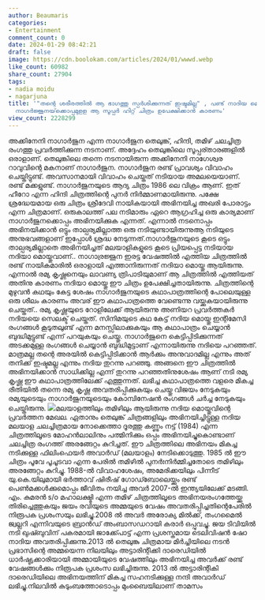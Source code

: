 ```yaml
---
author: Beaumaris
categories:
- Entertainment
comment_count: 0
date: 2024-01-29 08:42:21
draft: false
image: https://cdn.boolokam.com/articles/2024/01/wwwd.webp
like_count: 60982
share_count: 27904
tags:
- nadia moidu
- nagarjuna
title: '"തന്റെ ശരീരത്തിൽ ആ ഭാഗത്തു സ്പർശിക്കുന്നത് ഇഷ്ടമില്ല" , പണ്ട് നാദിയ മൊയ്തു
  നാഗർജ്ജുനയ്‌ക്കൊപ്പമുളള ആ സൂപ്പർ ഹിറ്റ് ചിത്രം ഉപേക്ഷിക്കാൻ കാരണം'
view_count: 2228299
---
```


അക്കിനേനി നാഗാർജുന എന്ന നാഗാർജുന തെലുങ്ക്, ഹിന്ദി, തമിഴ് ചലച്ചിത്ര രംഗത്തു പ്രവർത്തിക്കുന്ന നടനാണ്. അദ്ദേഹം തെലുങ്കിലെ സൂപ്പര്താരങ്ങളിൽ ഒരാളാണ്. തെലുങ്കിലെ തന്നെ നടനായിരുന്ന അക്കിനേനി നാഗേശ്വര റാവുവിന്റെ മകനാണ് നാഗാർജുന. നാഗാർജുന രണ്ട് പ്രാവശ്യം വിവാഹം ചെയ്തിട്ടുണ്ട്. അവസാനമായി വിവാഹം ചെയ്തത് നടിയായ അമലയെയാണ്. രണ്ട് മക്കളുണ്ട്. നാഗാർജുനയുടെ ആദ്യ ചിത്രം 1986 ലെ വിക്രം ആണ്. ഇത് ഹീറോ എന്ന ഹിന്ദി ചിത്രത്തിന്റെ പുനർ നിർമ്മാണമായിരുന്നു. പക്ഷേ ശ്രദ്ധേയമായ ഒരു ചിത്രം ശ്രീദേവി നായികയായി അഭിനയിച്ച അഖരി പോരാട്ടം എന്ന ചിത്രമാണ്. ഒരുകാലത്ത് പല നടിമാരും ഏറെ ആഗ്രഹിച്ച ഒരു കാര്യമാണ് നാഗാർജുനക്കൊപ്പം അഭിനയിക്കുക എന്നത്. എന്നാൽ നടനൊപ്പം അഭിനയിക്കാൻ ഒട്ടും താല്പര്യമില്ലാത്ത ഒരു നടിയുണ്ടായിരുന്നുആ നടിയുടെ അനുഭവങ്ങളാണ് ഇപ്പോൾ ശ്രദ്ധ നേടുന്നത്.നാഗാർജുനയുടെ കൂടെ ഒട്ടും താല്പര്യമില്ലാതെ അഭിനയിച്ചത് മലയാളികളുടെ കൂടെ പ്രിയപ്പെട്ട നടിയായ നദിയാ മൊയ്തുവാണ്.. നാഗാര്ര‍ജ്ജുന ഇരട്ട വേഷത്തിൽ എത്തിയ ചിത്രത്തിൽ രണ്ട് നായികമാരിൽ ഒരാളായി എത്താനിരുന്നത് നദിയാ മൊയ്തു ആയിരുന്നു. എന്നാൽ രമ്യ കൃഷ്ണനെയും ലാവണ്യ ത്രിപാടിയുമാണ് ആ ചിത്രത്തിൽ എത്തിയത് അതിനു കാരണം നദിയാ മൊയ്തു ഈ ചിത്രം ഉപേക്ഷിച്ചതായിരുന്നു. ചിത്രത്തിന്റെ മുഴുവൻ കഥയും കേട്ട ശേഷം നാഗാർജുനയുടെ കഥാപാത്രത്തിന്റെ പോലെയുള്ള ഒരു ശീലം കാരണം അവര് ഈ കഥാപാത്രത്തെ വേണ്ടെന്നു വയ്ക്കുകയായിരുന്നു ചെയ്തത്.. രമ്യ കൃഷ്ണയുടെ റോളിലേക്ക് ആയിരുന്നു അണിയറ പ്രവർത്തകർ നദിയയെ സെലക്ട് ചെയ്തത്. സിനിമയുടെ കഥ കേട്ട് നദിയ മൊയ്തു ഇന്റിമേസി രംഗങ്ങൾ കൂടുതലുണ്ട് എന്ന മനസ്സിലാക്കുകയും ആ കഥാപാത്രം ചെയ്യാൻ ബുദ്ധിമുട്ടുണ്ട് എന്ന് പറയുകയും ചെയ്തു. നാഗാർജുനെ കെട്ടിപ്പിടിക്കുന്നത് അടക്കമുള്ള രംഗങ്ങൾ ചെയ്യാൻ ബുദ്ധിമുട്ടാണ് എന്നായിരുന്നു നദിയെ പറഞ്ഞത്. മാത്രമല്ല തന്റെ അരയിൽ കെട്ടിപ്പിടിക്കാൻ ആർക്കും അനുവാദമില്ല എന്നും അത് തനിക്ക് ഇഷ്ടമല്ല എന്നും നദിയ തുറന്നു പറഞ്ഞു. അങ്ങനെ ഈ ചിത്രത്തിൽ അഭിനയിക്കാൻ സാധിക്കില്ല എന്ന് തുറന്നു പറഞ്ഞതിനുശേഷം ആണ് നടി രമ്യ കൃഷ്ണ ഈ കഥാപാത്രത്തിലേക്ക് എത്തുന്നത്. ലഭിച്ച കഥാപാത്രത്തെ വളരെ മികച്ച രീതിയിൽ തന്നെ രമ്യ കൃഷ്ണ അവതരിപ്പിക്കുകയും ചെയ്തു വിജയം നേടുകയും രമ്യയുടെയും നാഗാർജുനയുടെയും കോമ്പിനേഷൻ രംഗങ്ങൾ ചർച്ച നേടുകയും ചെയ്തിരുന്നു. ![](https://cdn.boolokam.com/articles/2024/01/wwwd.webp)മലയാളത്തിലും തമിഴിലും ആയിരുന്നു നദിയ മൊയ്തുവിന്റെ പ്രവർത്തന മേഖല. ഏതാനും തെലുങ്ക് ചിത്രങ്ങളിലും അഭിനയിച്ചിട്ടുള്ള നദിയ മലയാള ചലച്ചിത്രമായ നോക്കെത്താ ദൂരത്തു കണ്ണും നട്ട് (1984) എന്ന ചിത്രത്തിലൂടെ മോഹൻലാലിനും പത്മിനിക്കും ഒപ്പം അഭിനയിച്ചുകൊണ്ടാണ് ചലച്ചിത്ര രംഗത്ത് അരങ്ങേറ്റം കുറിച്ചത്. ഈ ചിത്രത്തിലെ അഭിനയം മികച്ച നടിക്കുള്ള ഫിലിംഫെയർ അവാർഡ് (മലയാളം) നേടിക്കൊടുത്തു. 1985 ൽ ഈ ചിത്രം പൂവേ പൂചൂടവാ എന്ന പേരിൽ തമിഴിൽ പുനർഃനിർമ്മിച്ചതോടെ തമിഴിലും അരങ്ങേറ്റം കുറിച്ചു. 1988-ൽ വിവാഹശേഷം, അമേരിക്കയിലും പിന്നീട് യു.കെ.യിലുമായി ഭർത്താവ് ഷിരീഷ് ഗോഡ്ബോലെയ്ക്കും രണ്ട് പെൺമക്കൾക്കുമൊപ്പം ജീവിതം നയിച്ച അവർ 2007-ൽ ഇന്ത്യയിലേക്ക് മടങ്ങി. എം. കുമരൻ s/o മഹാലക്ഷ്മി എന്ന തമിഴ് ചിത്രത്തിലൂടെ അഭിനയരംഗത്തേയ്ക്കു തിരിച്ചെത്തുകയും ജയം രവിയുടെ അമ്മയുടെ വേഷം അവതരിപ്പിച്ചതിന്റെപേരിൽ നിരൂപക പ്രശംസയും ലഭിച്ചു.2008 ൽ അവർ അരോക്യ മിൽക്ക്, തംഗമൈൽ ജ്വല്ലറി എന്നിവയുടെ ബ്രാൻഡ് അംബാസഡറായി കരാർ ഒപ്പുവച്ചു. ജയ ടിവിയിൽ നടി ഖുഷ്ബുവിന് പകരമായി ജാക്ക്പോട്ട് എന്ന പ്രശസ്തമായ ടെലിവിഷൻ ഷോ നാദിയ അവതരിപ്പിക്കുന്നു.2013 ൽ തെലുങ്കു ചിത്രമായ മിർച്ചിയിലെ നടൻ പ്രഭാസിന്റെ അമ്മയെന്ന നിലയിലും അട്ടാരിന്റിക്കി ദാരെഡിയിൽ ധാർഷ്ട്യക്കാരിയായി അമ്മായിയുടെ വേഷത്തിലും അഭിനയിച്ച അവർക്ക് രണ്ട് വേഷങ്ങൾക്കും നിരൂപക പ്രശംസ ലഭിച്ചിരുന്നു. 2013 ൽ അട്ടാരിന്റികി ദാരെഡിയിലെ അഭിനയത്തിന് മികച്ച സഹനടിക്കുള്ള നന്ദി അവാർഡ് ലഭിച്ചു.നിലവിൽ കുടുംബത്തോടൊപ്പം മുംബൈയിലാണ് താമസം